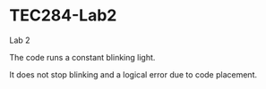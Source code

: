 # TEC284-Lab2
Lab 2


The code runs a constant blinking light.

It does not stop blinking and a logical error due to code placement.
